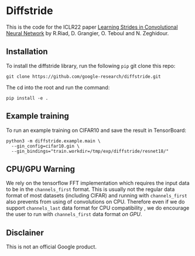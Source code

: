 # Diffstride

This is the code for the ICLR22 paper [Learning Strides in Convolutional Neural Network](https://openreview.net/forum?id=M752z9FKJP) by R.Riad, D. Grangier, O. Teboul and N. Zeghidour.

## Installation

To install the diffstride library, run the following `pip` git clone this repo:

```
git clone https://github.com/google-research/diffstride.git
```

The cd into the root and run the command:
```
pip install -e .
```

## Example training

To run an example training on CIFAR10 and save the result in TensorBoard:

```
python3 -m diffstride.example.main \
  --gin_config=cifar10.gin \
  --gin_bindings="train.workdir=/tmp/exp/diffstride/resnet18/"
```

## CPU/GPU Warning
We rely on the tensorflow FFT implementation which requires the input data to be in the `channels_first` format. This is usually not the regular data format of most datasets (including CIFAR) and running with `channels_first` also prevents from using of convolutions on CPU. Therefore even if we do support `channels_last` data format for CPU compatibility , we do encourage the user to run with `channels_first` data format *on GPU*.


## Disclainer
This is not an official Google product.

